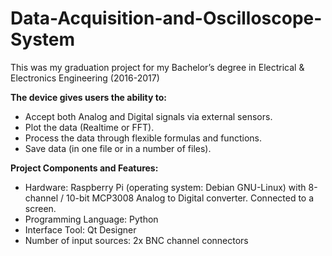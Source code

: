 # Data-Acquisition-and-Oscilloscope-System
This was my graduation project for my Bachelor’s degree in Electrical &amp; Electronics Engineering (2016-2017)

**The device gives users the ability to:**
- Accept both Analog and Digital signals via external sensors.
- Plot the data (Realtime or FFT).
- Process the data through flexible formulas and functions.
- Save data (in one file or in a number of files).

**Project Components and Features:**
- Hardware: Raspberry Pi (operating system: Debian GNU-Linux) with 8-channel / 10-bit MCP3008 Analog to Digital converter. Connected to a screen.
- Programming Language: Python
- Interface Tool: Qt Designer
- Number of input sources: 2x BNC channel connectors
